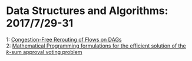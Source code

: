 # Data Structures and Algorithms: 2017/7/29-31  
1: [Congestion-Free Rerouting of Flows on DAGs](https://doi.org/10.48550/arXiv.1611.09296)  
2: [Mathematical Programming formulations for the efficient solution of the  $k$-sum approval voting problem](https://doi.org/10.48550/arXiv.1707.09225)  